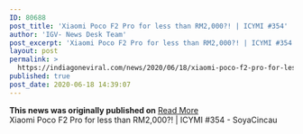 ```yaml
---
ID: 80688
post_title: 'Xiaomi Poco F2 Pro for less than RM2,000?! | ICYMI #354'
author: 'IGV- News Desk Team'
post_excerpt: 'Xiaomi Poco F2 Pro for less than RM2,000?! | ICYMI #354 - SoyaCincau'
layout: post
permalink: >
  https://indiagoneviral.com/news/2020/06/18/xiaomi-poco-f2-pro-for-less-than-rm2000-icymi-354/80688/india-gone-viral/
published: true
post_date: 2020-06-18 14:39:07
---
```

<b>This news was originally published on</b> <a href="https://www.youtube.com/watch?v=dN5n_ZBdECA" class="button purchase" rel="nofollow noopener noreferrer" target="_blank">Read More</a> <br/>Xiaomi Poco F2 Pro for less than RM2,000?! | ICYMI #354 - SoyaCincau